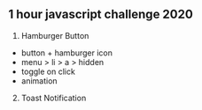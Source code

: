 ## 1 hour javascript challenge 2020

1. Hamburger Button

-   button + hamburger icon
-   menu > li > a > hidden
-   toggle on click
-   animation

2. Toast Notification 

